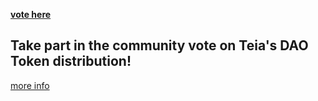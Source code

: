**[vote here](https://vote.teia.art/vote/QmeJ9ATjn4ge9phDzvpmdZzRZdRoKJdyk4swPiVgaxAx6z)**
## Take part in the community vote on Teia's DAO Token distribution!
[more info](https://discourse.teia.art/t/vote-discussion-total-supply-of-teia-dao-tokens/625)
